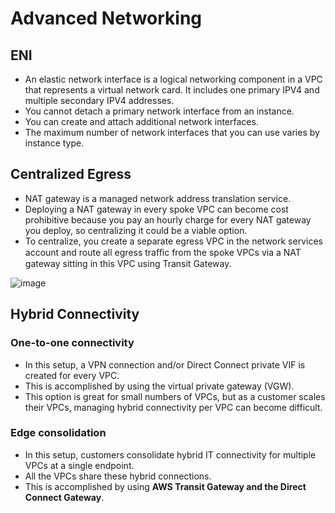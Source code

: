 # Advanced Networking

## ENI

- An elastic network interface is a logical networking component in a VPC that represents a virtual network card. It includes one primary IPV4 and multiple secondary IPV4 addresses.
- You cannot detach a primary network interface from an instance. 
- You can create and attach additional network interfaces. 
- The maximum number of network interfaces that you can use varies by instance type.

## Centralized Egress

- NAT gateway is a managed network address translation service. 
- Deploying a NAT gateway in every spoke VPC can become cost prohibitive because you pay an hourly charge for every NAT gateway you deploy, so centralizing it could be a viable option. 
- To centralize, you create a separate egress VPC in the network services account and route all egress traﬃc from the spoke VPCs via a NAT gateway sitting in this VPC using Transit Gateway.

![image](https://user-images.githubusercontent.com/15995686/182532291-f10a1c46-b2db-4968-a434-48149bd78f07.png)

## Hybrid Connectivity

### One-to-one connectivity

- In this setup, a VPN connection and/or Direct Connect private VIF is created for every VPC. 
- This is accomplished by using the virtual private gateway (VGW). 
- This option is great for small numbers of VPCs, but as a customer scales their VPCs, managing hybrid connectivity per VPC can become difficult.

### Edge consolidation
- In this setup, customers consolidate hybrid IT connectivity for multiple VPCs at a single endpoint. 
- All the VPCs share these hybrid connections. 
- This is accomplished by using **AWS Transit Gateway and the Direct Connect Gateway**.
